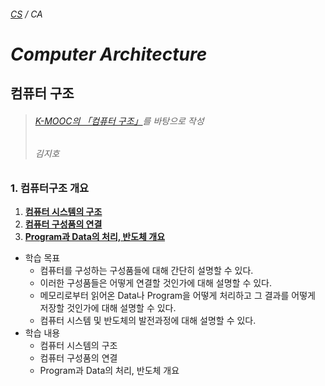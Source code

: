 ###### [*CS*](../README.md) / *CA*

# *Computer Architecture*

## 컴퓨터 구조

> ###### [K-MOOC의 「컴퓨터 구조」](http://www.kmooc.kr/courses/course-v1:SMUCk+CK.SMUC03k+2017_T6/course/)를 바탕으로 작성
> ###### 김지호

### 1. 컴퓨터구조 개요

1. **[컴퓨터 시스템의 구조](W0101.md)**
2. **[컴퓨터 구성품의 연결](W0102.md)**
3. **[Program과 Data의 처리, 반도체 개요](W0103.md)**

* 학습 목표
    * 컴퓨터를 구성하는 구성품들에 대해 간단히 설명할 수 있다.
    * 이러한 구성품들은 어떻게 연결할 것인가에 대해 설명할 수 있다.
    * 메모리로부터 읽어온 Data나 Program을 어떻게 처리하고 그 결과를 어떻게 저장할 것인가에 대해 설명할 수 있다.
    * 컴퓨터 시스템 및 반도체의 발전과정에 대해 설명할 수 있다.
* 학습 내용
    * 컴퓨터 시스템의 구조
    * 컴퓨터 구성품의 연결
    * Program과 Data의 처리, 반도체 개요